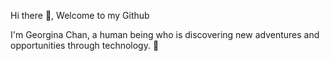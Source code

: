Hi there 👋, Welcome to my Github 

I'm Georgina Chan, a human being who is discovering new adventures and opportunities through technology. :rocket:

